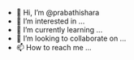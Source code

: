 - 👋 Hi, I’m @prabathishara
- 👀 I’m interested in ...
- 🌱 I’m currently learning ...
- 💞️ I’m looking to collaborate on ...
- 📫 How to reach me ...

<!---
prabathishara/prabathishara is a ✨ special ✨ repository because its `README.md` (this file) appears on your GitHub profile.
You can click the Preview link to take a look at your changes.
--->
